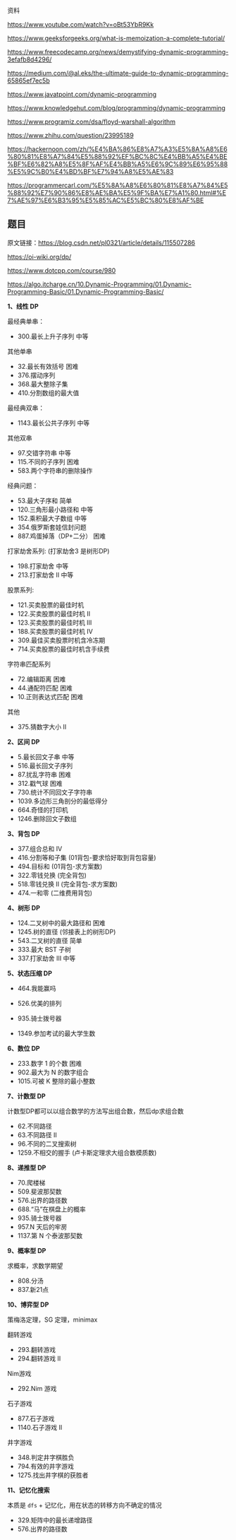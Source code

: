 资料

https://www.youtube.com/watch?v=oBt53YbR9Kk

https://www.geeksforgeeks.org/what-is-memoization-a-complete-tutorial/

https://www.freecodecamp.org/news/demystifying-dynamic-programming-3efafb8d4296/

https://medium.com/@al.eks/the-ultimate-guide-to-dynamic-programming-65865ef7ec5b

https://www.javatpoint.com/dynamic-programming

https://www.knowledgehut.com/blog/programming/dynamic-programming

https://www.programiz.com/dsa/floyd-warshall-algorithm



https://www.zhihu.com/question/23995189

https://hackernoon.com/zh/%E4%BA%86%E8%A7%A3%E5%8A%A8%E6%80%81%E8%A7%84%E5%88%92%EF%BC%8C%E4%BB%A5%E4%BE%BF%E6%82%A8%E5%8F%AF%E4%BB%A5%E6%9C%89%E6%95%88%E5%9C%B0%E4%BD%BF%E7%94%A8%E5%AE%83

https://programmercarl.com/%E5%8A%A8%E6%80%81%E8%A7%84%E5%88%92%E7%90%86%E8%AE%BA%E5%9F%BA%E7%A1%80.html#%E7%AE%97%E6%B3%95%E5%85%AC%E5%BC%80%E8%AF%BE

## 题目

原文链接：https://blog.csdn.net/pl0321/article/details/115507286

https://oi-wiki.org/dp/

https://www.dotcpp.com/course/980

https://algo.itcharge.cn/10.Dynamic-Programming/01.Dynamic-Programming-Basic/01.Dynamic-Programming-Basic/

**1、线性 DP**

最经典单串：

- 300.最长上升子序列 中等

其他单串

- 32.最长有效括号 困难
- 376.摆动序列
- 368.最大整除子集
- 410.分割数组的最大值

最经典双串：

- 1143.最长公共子序列 中等

其他双串

- 97.交错字符串 中等
- 115.不同的子序列 困难
- 583.两个字符串的删除操作

经典问题：

- 53.最大子序和 简单
- 120.三角形最小路径和 中等
- 152.乘积最大子数组 中等
- 354.俄罗斯套娃信封问题
- 887.鸡蛋掉落（DP+二分） 困难

打家劫舍系列: (打家劫舍3 是树形DP)

- 198.打家劫舍 中等
- 213.打家劫舍 II 中等

股票系列:

- 121.买卖股票的最佳时机
- 122.买卖股票的最佳时机 II
- 123.买卖股票的最佳时机 III
- 188.买卖股票的最佳时机 IV
- 309.最佳买卖股票时机含冷冻期
- 714.买卖股票的最佳时机含手续费

字符串匹配系列

- 72.编辑距离 困难
- 44.通配符匹配 困难
- 10.正则表达式匹配 困难

其他

- 375.猜数字大小 II

**2、区间 DP**

- 5.最长回文子串 中等
- 516.最长回文子序列
- 87.扰乱字符串 困难
- 312.戳气球 困难
- 730.统计不同回文子字符串
- 1039.多边形三角剖分的最低得分
- 664.奇怪的打印机
- 1246.删除回文子数组

**3、背包 DP**

- 377.组合总和 Ⅳ
- 416.分割等和子集 (01背包-要求恰好取到背包容量)
- 494.目标和 (01背包-求方案数)
- 322.零钱兑换 (完全背包)
- 518.零钱兑换 II (完全背包-求方案数)
- 474.一和零 (二维费用背包)

**4、树形 DP**

- 124.二叉树中的最大路径和 困难
- 1245.树的直径 (邻接表上的树形DP)
- 543.二叉树的直径 简单
- 333.最大 BST 子树
- 337.打家劫舍 III 中等

**5、状态压缩 DP**

- 464.我能赢吗

- 526.优美的排列
- 935.骑士拨号器
- 1349.参加考试的最大学生数

**6、数位 DP**

- 233.数字 1 的个数 困难
- 902.最大为 N 的数字组合
- 1015.可被 K 整除的最小整数

**7、计数型 DP**

计数型DP都可以以组合数学的方法写出组合数，然后dp求组合数

- 62.不同路径
- 63.不同路径 II
- 96.不同的二叉搜索树
- 1259.不相交的握手 (卢卡斯定理求大组合数模质数)

**8、递推型 DP**

- 70.爬楼梯
- 509.斐波那契数
- 576.出界的路径数
- 688.“马”在棋盘上的概率
- 935.骑士拨号器
- 957.N 天后的牢房
- 1137.第 N 个泰波那契数

**9、概率型 DP**

求概率，求数学期望

- 808.分汤
- 837.新21点

**10、博弈型 DP**


策梅洛定理，SG 定理，minimax

翻转游戏

- 293.翻转游戏
- 294.翻转游戏 II

Nim游戏

- 292.Nim 游戏

石子游戏

- 877.石子游戏
- 1140.石子游戏 II

井字游戏

- 348.判定井字棋胜负
- 794.有效的井字游戏
- 1275.找出井字棋的获胜者

**11、记忆化搜索**

本质是 `dfs` + 记忆化，用在状态的转移方向不确定的情况

- 329.矩阵中的最长递增路径
- 576.出界的路径数

